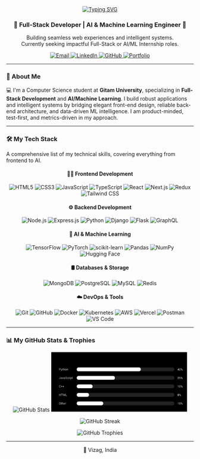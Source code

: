 <div align="center">
  <a href="https://git.io/typing-svg">
    <img src="https://readme-typing-svg.demolab.com?font=Segoe+UI&weight=800&size=50&pause=1000&color=000000&background=FFFFFF&center=true&vCenter=true&width=700&height=100&lines=Yashwanth+Kamireddi" alt="Typing SVG">
  </a>
</div>

<h3 align="center">🚀 Full-Stack Developer | AI & Machine Learning Engineer 🧠</h3>
<p align="center">
  Building seamless web experiences and intelligent systems.
  <br>
  Currently seeking impactful Full-Stack or AI/ML Internship roles.
</p>

<p align="center">
  <a href="mailto:yashwanthkamireddi@gmail.com">
    <img src="https://img.shields.io/badge/EMAIL-000000?style=for-the-badge&logo=gmail&logoColor=white" alt="Email"/>
  </a>
  <a href="https://www.linkedin.com/in/YOUR_LINKEDIN_HANDLE" target="_blank">
    <img src="https://img.shields.io/badge/LINKEDIN-000000?style=for-the-badge&logo=linkedin&logoColor=white" alt="LinkedIn"/>
  </a>
  <a href="https://github.com/yashwanthkamireddi" target="_blank">
    <img src="https://img.shields.io/badge/GITHUB-000000?style=for-the-badge&logo=github&logoColor=white" alt="GitHub"/>
  </a>
  <a href="https://yashwanthkamireddi.vercel.app/" target="_blank">
    <img src="https://img.shields.io/badge/PORTFOLIO-000000?style=for-the-badge&logo=vercel&logoColor=white" alt="Portfolio"/>
  </a>
</p>

---

### 👋 About Me

💻 I'm a Computer Science student at **Gitam University**, specializing in **Full-Stack Development** and **AI/Machine Learning**. I build robust applications and intelligent systems by bridging elegant front-end design, reliable back-end architecture, and data-driven ML intelligence. I am product-minded, test-first, and metrics-driven in my approach.

---

### 🛠️ My Tech Stack

A comprehensive list of my technical skills, covering everything from frontend to AI.

<div align="center">

#### 👨‍💻 Frontend Development
<p>
  <img src="https://img.shields.io/badge/HTML5-000000?style=for-the-badge&logo=html5&logoColor=white" alt="HTML5"/>
  <img src="https://img.shields.io/badge/CSS3-000000?style=for-the-badge&logo=css3&logoColor=white" alt="CSS3"/>
  <img src="https://img.shields.io/badge/JavaScript-000000?style=for-the-badge&logo=javascript&logoColor=white" alt="JavaScript"/>
  <img src="https://img.shields.io/badge/TypeScript-000000?style=for-the-badge&logo=typescript&logoColor=white" alt="TypeScript"/>
  <img src="https://img.shields.io/badge/React-000000?style=for-the-badge&logo=react&logoColor=white" alt="React"/>
  <img src="https://img.shields.io/badge/Next.js-000000?style=for-the-badge&logo=next.js&logoColor=white" alt="Next.js"/>
  <img src="https://img.shields.io/badge/Redux-000000?style=for-the-badge&logo=redux&logoColor=white" alt="Redux"/>
  <img src="https://img.shields.io/badge/Tailwind_CSS-000000?style=for-the-badge&logo=tailwindcss&logoColor=white" alt="Tailwind CSS"/>
</p>

#### ⚙️ Backend Development
<p>
  <img src="https://img.shields.io/badge/Node.js-000000?style=for-the-badge&logo=nodedotjs&logoColor=white" alt="Node.js"/>
  <img src="https://img.shields.io/badge/Express.js-000000?style=for-the-badge&logo=express&logoColor=white" alt="Express.js"/>
  <img src="https://img.shields.io/badge/Python-000000?style=for-the-badge&logo=python&logoColor=white" alt="Python"/>
  <img src="https://img.shields.io/badge/Django-000000?style=for-the-badge&logo=django&logoColor=white" alt="Django"/>
  <img src="https://img.shields.io/badge/Flask-000000?style=for-the-badge&logo=flask&logoColor=white" alt="Flask"/>
  <img src="https://img.shields.io/badge/GraphQL-000000?style=for-the-badge&logo=graphql&logoColor=white" alt="GraphQL"/>
</p>

#### 🧠 AI & Machine Learning
<p>
  <img src="https://img.shields.io/badge/TensorFlow-000000?style=for-the-badge&logo=tensorflow&logoColor=white" alt="TensorFlow"/>
  <img src="https://img.shields.io/badge/PyTorch-000000?style=for-the-badge&logo=pytorch&logoColor=white" alt="PyTorch"/>
  <img src="https://img.shields.io/badge/scikit_learn-000000?style=for-the-badge&logo=scikit-learn&logoColor=white" alt="scikit-learn"/>
  <img src="https://img.shields.io/badge/Pandas-000000?style=for-the-badge&logo=pandas&logoColor=white" alt="Pandas"/>
  <img src="https://img.shields.io/badge/NumPy-000000?style=for-the-badge&logo=numpy&logoColor=white" alt="NumPy"/>
  <img src="https://img.shields.io/badge/Hugging_Face-000000?style=for-the-badge&logo=huggingface&logoColor=white" alt="Hugging Face"/>
</p>

#### 🛢️ Databases & Storage
<p>
  <img src="https://img.shields.io/badge/MongoDB-000000?style=for-the-badge&logo=mongodb&logoColor=white" alt="MongoDB"/>
  <img src="https://img.shields.io/badge/PostgreSQL-000000?style=for-the-badge&logo=postgresql&logoColor=white" alt="PostgreSQL"/>
  <img src="https://img.shields.io/badge/MySQL-000000?style=for-the-badge&logo=mysql&logoColor=white" alt="MySQL"/>
  <img src="https://img.shields.io/badge/Redis-000000?style=for-the-badge&logo=redis&logoColor=white" alt="Redis"/>
</p>

#### ☁️ DevOps & Tools
<p>
  <img src="https://img.shields.io/badge/Git-000000?style=for-the-badge&logo=git&logoColor=white" alt="Git"/>
  <img src="https://img.shields.io/badge/GitHub-000000?style=for-the-badge&logo=github&logoColor=white" alt="GitHub"/>
  <img src="https://img.shields.io/badge/Docker-000000?style=for-the-badge&logo=docker&logoColor=white" alt="Docker"/>
  <img src="https://img.shields.io/badge/Kubernetes-000000?style=for-the-badge&logo=kubernetes&logoColor=white" alt="Kubernetes"/>
  <img src="https://img.shields.io/badge/AWS-000000?style=for-the-badge&logo=amazonaws&logoColor=white" alt="AWS"/>
  <img src="https://img.shields.io/badge/Vercel-000000?style=for-the-badge&logo=vercel&logoColor=white" alt="Vercel"/>
  <img src="https://img.shields.io/badge/Postman-000000?style=for-the-badge&logo=postman&logoColor=white" alt="Postman"/>
  <img src="https://img.shields.io/badge/VS_Code-000000?style=for-the-badge&logo=visualstudiocode&logoColor=white" alt="VS Code"/>
</p>
</div>

---

### 📊 My GitHub Stats & Trophies

<p align="center">
  <img src="https://github-readme-stats.vercel.app/api?username=yashwanthkamireddi&show_icons=true&theme=transparent&include_all_commits=true&count_private=true&hide_border=true&card_width=400&title_color=FFFFFF&icon_color=FFFFFF&text_color=CCCCCC&bg_color=000000&border_radius=10" alt="GitHub Stats" height="160"/>
  <img src="https://raw.githubusercontent.com/YashwanthKamireddi/YashwanthKamireddi/refs/heads/main/assets/top-langs-bw.svg" alt="Top Languages" height="160"/>
</p>
<p align="center">
  <img src="https://github-readme-streak-stats.herokuapp.com?user=yashwanthkamireddi&theme=graywhite&hide_border=true&border_radius=10&date_format=%5BY%20%5DM%20j" alt="GitHub Streak" height="160"/>
</p>
<p align="center">
  <img src="https://github-profile-trophy.vercel.app/?username=yashwanthkamireddi&theme=onestar&no-frame=true&no-bg=true&margin-w=4" alt="GitHub Trophies"/>
</p>

---

<p align="center">
  📍 Vizag, India
</p>
